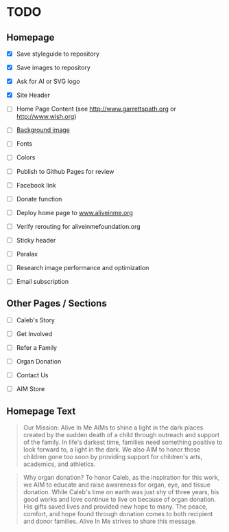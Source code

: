 # TODO


## Homepage

+ [x] Save styleguide to repository
+ [x] Save images to repository
+ [x] Ask for AI or SVG logo
+ [x] Site Header
+ [ ] Home Page Content (see http://www.garrettspath.org or http://www.wish.org)
+ [ ] [Background image](https://css-tricks.com/perfect-full-page-background-image/)
+ [ ] Fonts
+ [ ] Colors
+ [ ] Publish to Github Pages for review
+ [ ] Facebook link
+ [ ] Donate function
+ [ ] Deploy home page to www.aliveinme.org
+ [ ] Verify rerouting for aliveinmefoundation.org
+ [ ] Sticky header
+ [ ] Paralax
+ [ ] Research image performance and optimization
+ [ ] Email subscription


## Other Pages / Sections

+ [ ] Caleb's Story
+ [ ] Get Involved
+ [ ] Refer a Family
+ [ ] Organ Donation
+ [ ] Contact Us
+ [ ] AIM Store


## Homepage Text

> Our Mission:  Alive In Me AIMs to shine a light in the dark places created by
the sudden death of a child through outreach and support of the family.  In
life's darkest time, families need something positive to look forward to, a
light in the dark.  We also AIM to honor those children gone too soon by
providing support for children's arts, academics, and athletics.

> Why organ donation?   To honor Caleb, as the inspiration for this work, we AIM
to educate and raise awareness for organ, eye, and tissue donation.  While
Caleb's time on earth was just shy of three years, his good works and love
continue to live on because of organ donation.  His gifts saved lives and
provided new hope to many.  The peace, comfort, and hope found through donation
comes to both recipient and donor families.  Alive In Me strives to share this
message.
